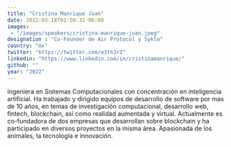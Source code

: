 ```yaml
---
title: "Cristina Manrique Juan"
date: 2022-03-18T01:50:32-06:00
images: 
 - "/images/speakers/cristina-manrique-juan.jpeg"
designation : "Co-Founder de Air Protocol y Syklo"
country: "mx"
twitter: "https://twitter.com/a3th3r2"
linkedin: "https://www.linkedin.com/in/cristinamanrique/"
github: ""
year: "2022"
---
```


Ingeniera en Sistemas Computacionales con concentración en inteligencia artificial. Ha trabajado y dirigido equipos de desarrollo de software por mas de 10 años, en temas de investigación computacional, desarrollo web, fintech, blockchain, así como realidad aumentada y virtual. Actualmente es co-fundadora de dos empresas que desarrollan sobre blockchain y ha participado en diversos proyectos en la misma área. Apasionada de los animales, la tecnología e innovación.
